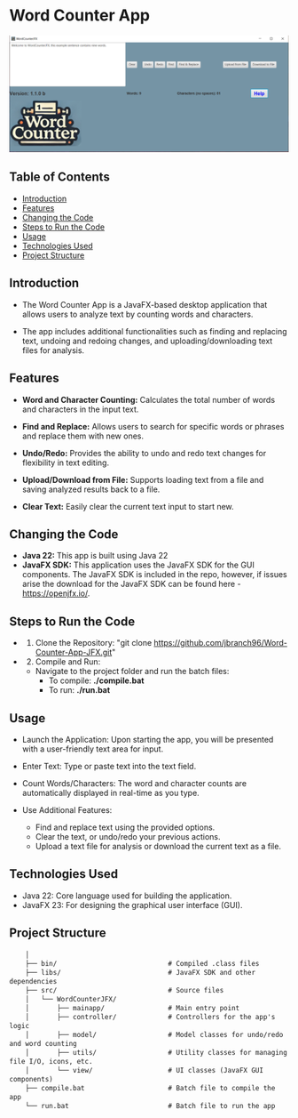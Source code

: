 # Word Counter App

![Word-Counter-App-JFX](AppImage.png)

 ## Table of Contents
 
 - [Introduction](#introduction)
 - [Features](#features)
 - [Changing the Code](#changing-the-code)
 - [Steps to Run the Code](#steps-to-run-the-code)
 - [Usage](#usage)
 - [Technologies Used](#technologies-used)
 - [Project Structure](#project-structure)

## Introduction

- The Word Counter App is a JavaFX-based desktop application that allows users to analyze text by counting words and characters.
 
- The app includes additional functionalities such as finding and replacing text, undoing and redoing changes, and uploading/downloading text files for analysis.
	
## Features
	
- **Word and Character Counting:** Calculates the total number of words and characters in the input text.
	
- **Find and Replace:** Allows users to search for specific words or phrases and replace them with new ones.
	
- **Undo/Redo:** Provides the ability to undo and redo text changes for flexibility in text editing.
	
- **Upload/Download from File:** Supports loading text from a file and saving analyzed results back to a file.
	
- **Clear Text:** Easily clear the current text input to start new.
	
## Changing the Code
	
- **Java 22:** This app is built using Java 22
- **JavaFX SDK:** This application uses the JavaFX SDK for the GUI components. The JavaFX SDK is included in the repo, however, if issues arise the download for the JavaFX SDK can be found here - https://openjfx.io/.
	
## Steps to Run the Code
        
- 1. Clone the Repository: "git clone https://github.com/jbranch96/Word-Counter-App-JFX.git"
- 2. Compile and Run:
	- Navigate to the project folder and run the batch files:
		- To compile:  **./compile.bat**
		- To run:      **./run.bat**
	
## Usage
	
- Launch the Application: Upon starting the app, you will be presented with a user-friendly text area for input.
	        
- Enter Text: Type or paste text into the text field.
	        
- Count Words/Characters: The word and character counts are automatically displayed in real-time as you type.
	        
- Use Additional Features:
	- Find and replace text using the provided options.
 	- Clear the text, or undo/redo your previous actions.
  	- Upload a text file for analysis or download the current text as a file.

## Technologies Used
	
- Java 22: Core language used for building the application.
- JavaFX 23: For designing the graphical user interface (GUI).
	
## Project Structure

        │
        ├── bin/                            # Compiled .class files
        ├── libs/                           # JavaFX SDK and other dependencies
        ├── src/                            # Source files
        │   └── WordCounterJFX/             
        │       ├── mainapp/                # Main entry point
        │       ├── controller/             # Controllers for the app's logic
        │       ├── model/                  # Model classes for undo/redo and word counting
        │       ├── utils/                  # Utility classes for managing file I/O, icons, etc.
        │       └── view/                   # UI classes (JavaFX GUI components)
        ├── compile.bat                     # Batch file to compile the app
        └── run.bat                         # Batch file to run the app
